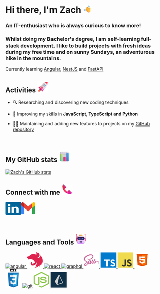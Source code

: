 <h1 align="left">Hi there, I'm Zach <img src="./images/Wave.png" width="25px"></h1>
<h3 align="left">An IT-enthusiast who is always curious to know more!</h3>  
<h3 align="left">Whilst doing my Bachelor's degree, I am self-learning full-stack development. I like to build projects with fresh ideas during my free time and on sunny Sundays, an adventurous hike in the mountains.</h3>

Currently learning [Angular](https://angular.io/), [NestJS](https://nestjs.com/) and [FastAPI](https://fastapi.tiangolo.com/)
<br>

<!-- My goals -->
## Activities <img src="./images/Rocket.png" width="35px">
- 🔍 Researching and discovering new coding techniques

- 🌱 Improving my skills in **JavaScript, TypeScript and Python**
  
- 👨‍💻 Maintaining and adding new features to projects on my [GitHub repository](https://github.com/ZachLee12?tab=repositories)

<br>

<!-- GitHub stats -->
## My GitHub stats <img src="./images/Bar%20Chart.png" width="35px"> 
[![Zach's GitHub stats](https://github-readme-stats.vercel.app/api?username=zachlee12&show_icons=true&theme=vue-dark&hide=contribs&hide_border=true)](https://github.com/anuraghazra/github-readme-stats)

<!-- Connect with me -->
## Connect with me <img src="./images/Telephone%20Receiver.png" height="35px"/>
<p align="left">
<a href="https://www.linkedin.com/in/zach-lee-01702921b" target="blank"><img align="center" src="./icons/linkedin-icon.svg" alt="zach lee" height="40" width="50" /></a><a href="mailto:leezhengyang22@gmail.com" target="blank"><img align="center" src="./icons/Gmail.svg" alt="gmail" height="37" width="45" /></a>
</p>

<br>

<!-- Languages and Tools -->
## Languages and Tools <img src="./images/Robot.png" width="35">
<p align="left"> <a href="https://angular.io" target="_blank" rel="noreferrer"> <img src="https://angular.io/assets/images/logos/angular/angular.svg" alt="angular" width="50" height="50"/> </a><a href="https://nestjs.com/" target="_blank" rel="noreferrer"> <img src="https://raw.githubusercontent.com/devicons/devicon/master/icons/nestjs/nestjs-plain.svg" alt="nestjs" width="50" height="50"/> </a><a href="https://react.dev/" target="_blank" rel="noreferrer"> <img src="https://reactnative.dev/img/header_logo.svg" alt="react" width="50" height="50"/> </a><a href="https://graphql.org" target="_blank" rel="noreferrer"> <img src="https://www.vectorlogo.zone/logos/graphql/graphql-icon.svg" alt="graphql" width="50" height="50"/> </a><a href="https://sass-lang.com" target="_blank" rel="noreferrer"> <img src="https://raw.githubusercontent.com/devicons/devicon/master/icons/sass/sass-original.svg" alt="sass" width="50" height="50"/> </a> <a href="https://www.typescriptlang.org/" target="_blank" rel="noreferrer"> <img src="https://raw.githubusercontent.com/devicons/devicon/master/icons/typescript/typescript-original.svg" alt="typescript" width="50" height="50"/> </a><a href="https://developer.mozilla.org/en-US/docs/Web/JavaScript" target="_blank" rel="noreferrer"> <img src="https://raw.githubusercontent.com/devicons/devicon/master/icons/javascript/javascript-original.svg" alt="javascript" width="50" height="50"/> </a> <a href="https://www.w3.org/html/" target="_blank" rel="noreferrer"> <img src="./icons/HTML5.svg" alt="html5" width="50" height="50"/> </a> <a href="https://www.w3schools.com/css/" target="_blank" rel="noreferrer"> <img src="https://raw.githubusercontent.com/devicons/devicon/master/icons/css3/css3-original-wordmark.svg" alt="css3" width="50" height="60"/> </a><a href="https://git-scm.com/" target="_blank" rel="noreferrer"> <img src="https://www.vectorlogo.zone/logos/git-scm/git-scm-icon.svg" alt="git" width="50" height="50"/></a> <a href="https://nodejs.org" target="_blank" rel="noreferrer"> <img src="./icons/nodejs-icon.svg" alt="nodejs" width="50" height="50"/> </a><a href="https://prisma.io" target="_blank" rel="noreferrer"> <img src="./icons/prisma.png" alt="nodejs" width="50" height="50"/> </a></p>


